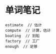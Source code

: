 # 单词笔记

```shell
estimate  // 估计
compute  // 计算，估计
boating  // 划船
factory  // 工厂
enough  // 足够

```


